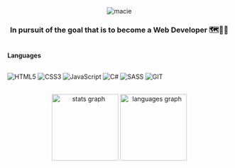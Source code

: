 <div align="center">
<img src="https://github.com/vvaciej/vvaciej/assets/140758922/f050b374-8231-4e10-8f37-55a73416bf5b" alt="macie">
</div>

 <h3 align="center">In pursuit of the goal that is to become a Web Developer 🗺️🎯🔜</h3><br />

<div>
 <b>Languages</b><br />
<br /><p>
<img src="https://img.shields.io/badge/html5-%23E34F26.svg?style=for-the-badge&logo=html5&logoColor=white" alt="HTML5">
<img src="https://img.shields.io/badge/css3-%231572B6.svg?style=for-the-badge&logo=css3&logoColor=white" alt="CSS3">
<img src="https://img.shields.io/badge/javascript-%23323330.svg?style=for-the-badge&logo=javascript&logoColor=%23F7DF1E" alt="JavaScript">
<img src="https://img.shields.io/badge/c%23-%23239120.svg?style=for-the-badge&logo=c-sharp&logoColor=white" alt="C#">
<img src="https://img.shields.io/badge/SASS-hotpink.svg?style=for-the-badge&logo=SASS&logoColor=white" alt="SASS">
<img src="https://img.shields.io/badge/Git-fc6d26?style=for-the-badge&logo=git&logoColor=white" alt="GIT">
</p><br />
<div align="center">
  <img src="https://github-readme-stats.vercel.app/api?username=vvaciej&hide_title=false&hide_rank=false&show_icons=true&include_all_commits=true&count_private=true&disable_animations=false&theme=dracula&locale=en&hide_border=false&order=1" height="150" alt="stats graph"  />
  <img src="https://github-readme-stats.vercel.app/api/top-langs?username=vvaciej&locale=en&hide_title=false&layout=compact&card_width=320&langs_count=5&theme=dracula&hide_border=false&order=2" height="150" alt="languages graph"  />
</div>

###
</div>




